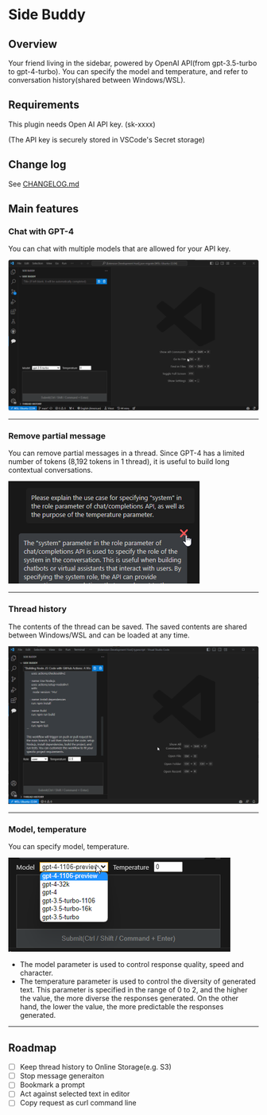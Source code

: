 # Side Buddy

## Overview

Your friend living in the sidebar, powered by OpenAI API(from gpt-3.5-turbo to gpt-4-turbo).
You can specify the model and temperature, and refer to conversation history(shared between Windows/WSL).

## Requirements

This plugin needs Open AI API key. (sk-xxxx)

(The API key is securely stored in VSCode's Secret storage)

## Change log

See [CHANGELOG.md](./CHANGELOG.md)

## Main features

### Chat with GPT-4

You can chat with multiple models that are allowed for your API key.

![](./docs/images/main-feature01.gif)

---

### Remove partial message

You can remove partial messages in a thread. Since GPT-4 has a limited number of tokens (8,192 tokens in 1 thread), it is useful to build long contextual conversations.

![](./docs/images/main-feature02.png)

---

### Thread history

The contents of the thread can be saved. The saved contents are shared between Windows/WSL and can be loaded at any time.

![](./docs/images/main-feature02.gif)

---

### Model, temperature

You can specify model, temperature.

![](./docs/images/main-feature03.png)

- The model parameter is used to control response quality, speed and character.
- The temperature parameter is used to control the diversity of generated text. This parameter is specified in the range of 0 to 2, and the higher the value, the more diverse the responses generated. On the other hand, the lower the value, the more predictable the responses generated.

---

## Roadmap

- [ ] Keep thread history to Online Storage(e.g. S3)
- [ ] Stop message generaiton
- [ ] Bookmark a prompt
- [ ] Act against selected text in editor
- [ ] Copy request as curl command line
